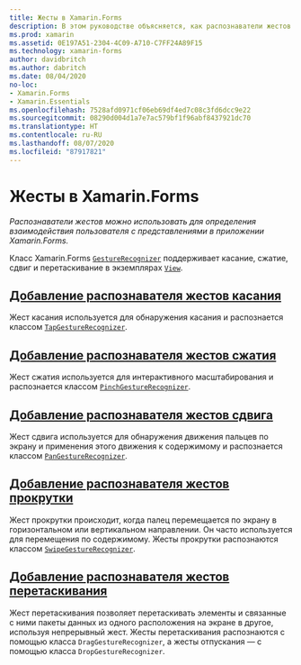 ```yaml
---
title: Жесты в Xamarin.Forms
description: В этом руководстве объясняется, как распознаватели жестов Xamarin.Forms можно использовать для определения взаимодействия пользователя с представлениями в приложении Xamarin.Forms.
ms.prod: xamarin
ms.assetid: 0E197A51-2304-4C09-A710-C7FF24A89F15
ms.technology: xamarin-forms
author: davidbritch
ms.author: dabritch
ms.date: 08/04/2020
no-loc:
- Xamarin.Forms
- Xamarin.Essentials
ms.openlocfilehash: 7528afd0971cf06eb69df4ed7c08c3fd6dcc9e22
ms.sourcegitcommit: 08290d004d1a7e7ac579bf1f96abf8437921dc70
ms.translationtype: HT
ms.contentlocale: ru-RU
ms.lasthandoff: 08/07/2020
ms.locfileid: "87917821"
---
```

# <a name="no-locxamarinforms-gestures"></a>Жесты в Xamarin.Forms

_Распознаватели жестов можно использовать для определения взаимодействия пользователя с представлениями в приложении Xamarin.Forms._

Класс Xamarin.Forms [`GestureRecognizer`](xref:Xamarin.Forms.GestureRecognizer) поддерживает касание, сжатие, сдвиг и перетаскивание в экземплярах [`View`](xref:Xamarin.Forms.View).

## <a name="add-a-tap-gesture-recognizer"></a>[Добавление распознавателя жестов касания](tap.md)

Жест касания используется для обнаружения касания и распознается классом [`TapGestureRecognizer`](xref:Xamarin.Forms.TapGestureRecognizer).

## <a name="add-a-pinch-gesture-recognizer"></a>[Добавление распознавателя жестов сжатия](pinch.md)

Жест сжатия используется для интерактивного масштабирования и распознается классом [`PinchGestureRecognizer`](xref:Xamarin.Forms.PinchGestureRecognizer).

## <a name="add-a-pan-gesture-recognizer"></a>[Добавление распознавателя жестов сдвига](pan.md)

Жест сдвига используется для обнаружения движения пальцев по экрану и применения этого движения к содержимому и распознается классом [`PanGestureRecognizer`](xref:Xamarin.Forms.PanGestureRecognizer).

## <a name="add-a-swipe-gesture-recognizer"></a>[Добавление распознавателя жестов прокрутки](swipe.md)

Жест прокрутки происходит, когда палец перемещается по экрану в горизонтальном или вертикальном направлении. Он часто используется для перемещения по содержимому. Жесты прокрутки распознаются классом [`SwipeGestureRecognizer`](xref:Xamarin.Forms.SwipeGestureRecognizer).

## <a name="add-a-drag-and-drop-gesture-recognizer"></a>[Добавление распознавателя жестов перетаскивания](drag-and-drop.md)

Жест перетаскивания позволяет перетаскивать элементы и связанные с ними пакеты данных из одного расположения на экране в другое, используя непрерывный жест. Жесты перетаскивания распознаются с помощью класса `DragGestureRecognizer`, а жесты отпускания — с помощью класса `DropGestureRecognizer`.
